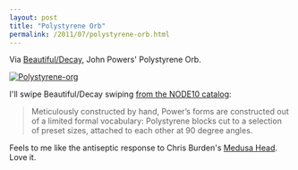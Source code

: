 ```yaml
---
layout: post
title: "Polystyrene Orb"
permalink: /2011/07/polystyrene-orb.html
---
```


<p>Via <a href="http://beautifuldecay.com/2011/07/15/john-powers-polystyrene-orb/" target="_self">Beautiful/Decay</a>, John Powers&#39; Polystyrene Orb.</p>
<p><a href="http://sippey.typepad.com/.a/6a00d8341c4f5f53ef01538fe9fb2f970b-pi" style="display: inline;"><img alt="Polystyrene-org" class="asset  asset-image at-xid-6a00d8341c4f5f53ef01538fe9fb2f970b" src="http://sippey.typepad.com/.a/6a00d8341c4f5f53ef01538fe9fb2f970b-500wi" title="Polystyrene-org" /></a></p>
<p>I&#39;ll swipe Beautiful/Decay swiping&#0160;<a href="http://node10.vvvv.org/" target="_self">from the NODE10 catalog</a>:</p>
<blockquote>
<p>Meticulously constructed by hand, Power’s forms are constructed out of a limited formal vocabulary: Polystyrene blocks cut to a selection of preset sizes, attached to each other at 90 degree angles.</p>
</blockquote>
<p>Feels to me like the antiseptic response to Chris Burden&#39;s <a href="http://nialldebuitlear.com/blog/?p=462" target="_self">Medusa Head</a>. Love it.</p>


